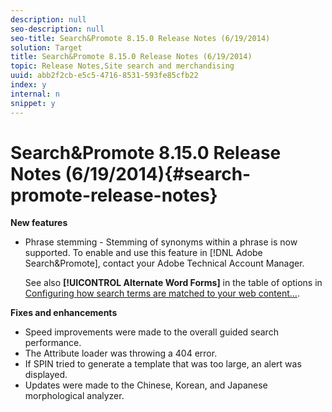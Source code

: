 ```yaml
---
description: null
seo-description: null
seo-title: Search&Promote 8.15.0 Release Notes (6/19/2014)
solution: Target
title: Search&Promote 8.15.0 Release Notes (6/19/2014)
topic: Release Notes,Site search and merchandising
uuid: abb2f2cb-e5c5-4716-8531-593fe85cfb22
index: y
internal: n
snippet: y
---
```


# Search&Promote 8.15.0 Release Notes (6/19/2014){#search-promote-release-notes}

**New features**

* Phrase stemming - Stemming of synonyms within a phrase is now supported.  To enable and use this feature in [!DNL Adobe Search&Promote], contact your Adobe Technical Account Manager.

  See also **[!UICONTROL Alternate Word Forms]** in the table of options in [Configuring how search terms are matched to your web content...](../c-about-linguistics-menu/c-about-words-and-language.md#task_351A9144A51F4B41923BDBACDEF3B616).

**Fixes and enhancements**

* Speed improvements were made to the overall guided search performance. 
* The Attribute loader was throwing a 404 error. 
* If SPIN tried to generate a template that was too large, an alert was displayed. 
* Updates were made to the Chinese, Korean, and Japanese morphological analyzer.

